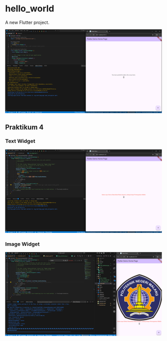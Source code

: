 # hello_world

A new Flutter project.

![Screenshot hello_world](images/01.png)

## Praktikum 4
### Text Widget
![Screenshot Text Widget](images/02.png)

### Image Widget
![Screenshot Image Widget](images/03.png)

